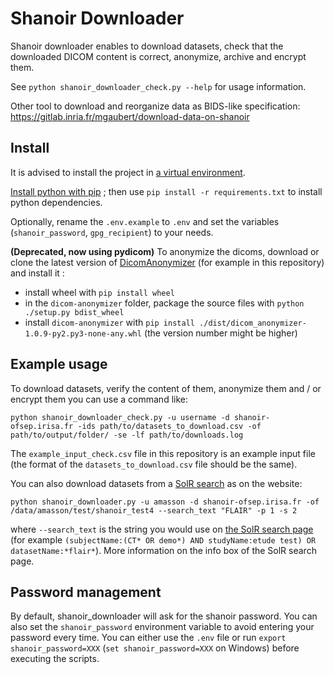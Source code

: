 # Shanoir Downloader

Shanoir downloader enables to download datasets, check that the downloaded DICOM content is correct, anonymize, archive and encrypt them.

See `python shanoir_downloader_check.py --help` for usage information.

Other tool to download and reorganize data as BIDS-like specification: https://gitlab.inria.fr/mgaubert/download-data-on-shanoir

## Install

It is advised to install the project in [a virtual environment](https://docs.python.org/3/tutorial/venv.html). 

[Install python with pip](https://www.python.org/downloads/) ; then use `pip install -r requirements.txt` to install python dependencies.

Optionally, rename the `.env.example` to `.env` and set the variables (`shanoir_password`, `gpg_recipient`) to your needs.

**(Deprecated, now using pydicom)** To anonymize the dicoms, download or clone the latest version of [DicomAnonymizer](https://github.com/KitwareMedical/dicom-anonymizer/) (for example in this repository) and install it :
 - install wheel with `pip install wheel`
 - in the `dicom-anonymizer` folder, package the source files with `python ./setup.py bdist_wheel`
 - install `dicom-anonymizer` with `pip install ./dist/dicom_anonymizer-1.0.9-py2.py3-none-any.whl` (the version number might be higher)

## Example usage

To download datasets, verify the content of them, anonymize them and / or encrypt them you can use a command like:

`python shanoir_downloader_check.py -u username -d shanoir-ofsep.irisa.fr -ids path/to/datasets_to_download.csv -of path/to/output/folder/ -se -lf path/to/downloads.log`

The `example_input_check.csv` file in this repository is an example input file (the format of the `datasets_to_download.csv` file should be the same).

You can also download datasets from a [SolR search](https://shanoir.irisa.fr/shanoir-ng/solr-search) as on the website:

`python shanoir_downloader.py -u amasson -d shanoir-ofsep.irisa.fr -of /data/amasson/test/shanoir_test4 --search_text "FLAIR" -p 1 -s 2 `

where `--search_text` is the string you would use on [the SolR search page](https://shanoir.irisa.fr/shanoir-ng/solr-search) (for example `(subjectName:(CT* OR demo*) AND studyName:etude test) OR datasetName:*flair*`). More information on the info box of the SolR search page.

## Password management

By default, shanoir_downloader will ask for the shanoir password. You can also set the `shanoir_password` environment variable to avoid entering your password every time. 
You can either use the `.env` file or run `export shanoir_password=XXX` (`set shanoir_password=XXX` on Windows) before executing the scripts.

